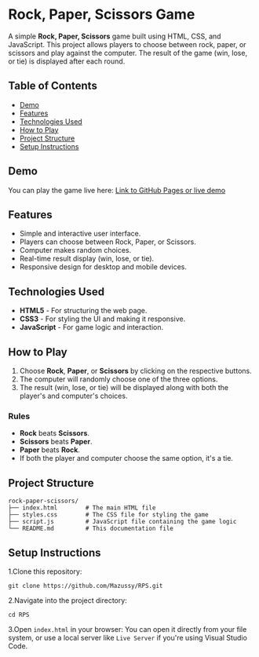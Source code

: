 # Rock, Paper, Scissors Game

A simple **Rock, Paper, Scissors** game built using HTML, CSS, and JavaScript. This project allows players to choose between rock, paper, or scissors and play against the computer. The result of the game (win, lose, or tie) is displayed after each round.

## Table of Contents

- [Demo](#demo)
- [Features](#features)
- [Technologies Used](#technologies-used)
- [How to Play](#how-to-play)
- [Project Structure](#project-structure)
- [Setup Instructions](#setup-instructions)


## Demo

You can play the game live here: [Link to GitHub Pages or live demo](#)

## Features

- Simple and interactive user interface.
- Players can choose between Rock, Paper, or Scissors.
- Computer makes random choices.
- Real-time result display (win, lose, or tie).
- Responsive design for desktop and mobile devices.

## Technologies Used

- **HTML5** - For structuring the web page.
- **CSS3** - For styling the UI and making it responsive.
- **JavaScript** - For game logic and interaction.

## How to Play

1. Choose **Rock**, **Paper**, or **Scissors** by clicking on the respective buttons.
2. The computer will randomly choose one of the three options.
3. The result (win, lose, or tie) will be displayed along with both the player's and computer's choices.

### Rules

- **Rock** beats **Scissors**.
- **Scissors** beats **Paper**.
- **Paper** beats **Rock**.
- If both the player and computer choose the same option, it's a tie.

## Project Structure

```plaintext
rock-paper-scissors/
├── index.html        # The main HTML file
├── styles.css        # The CSS file for styling the game
├── script.js         # JavaScript file containing the game logic
└── README.md         # This documentation file
```
## Setup Instructions

1.Clone this repository:
```
git clone https://github.com/Mazussy/RPS.git
```
2.Navigate into the project directory:
```
cd RPS
```

3.Open `index.html` in your browser: 
You can open it directly from your file system, or use a local server like `Live Server` if you're using Visual Studio Code.
